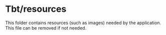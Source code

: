 # Tbt/resources

This folder contains resources (such as images) needed by the application. This file can
be removed if not needed.
